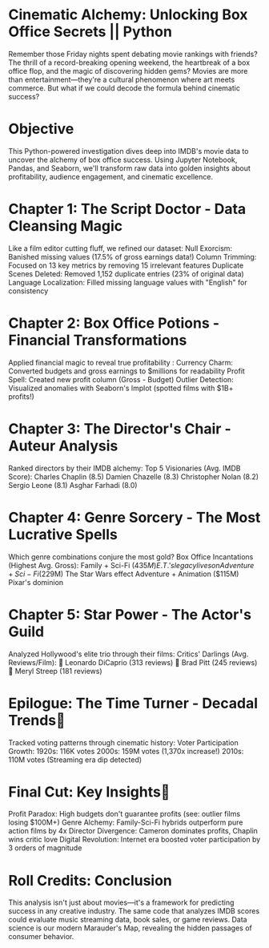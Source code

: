 # Cinematic Alchemy: Unlocking Box Office Secrets  || Python 

Remember those Friday nights spent debating movie rankings with friends? The thrill of a record-breaking opening weekend, the heartbreak of a box office flop, and the magic of discovering hidden gems? Movies are more than entertainment—they're a cultural phenomenon where art meets commerce. But what if we could decode the formula behind cinematic success? 

# Objective
This Python-powered investigation dives deep into IMDB's movie data to uncover the alchemy of box office success. Using Jupyter Notebook, Pandas, and Seaborn, we'll transform raw data into golden insights about profitability, audience engagement, and cinematic excellence. 

# Chapter 1: The Script Doctor - Data Cleansing Magic
Like a film editor cutting fluff, we refined our dataset:
Null Exorcism: Banished missing values (17.5% of gross earnings data!)
Column Trimming: Focused on 13 key metrics by removing 15 irrelevant features
Duplicate Scenes Deleted: Removed 1,152 duplicate entries (23% of original data)
Language Localization: Filled missing language values with "English" for consistency

# Chapter 2: Box Office Potions - Financial Transformations
Applied financial magic to reveal true profitability :
Currency Charm: Converted budgets and gross earnings to $millions for readability
Profit Spell: Created new profit column (Gross - Budget)
Outlier Detection: Visualized anomalies with Seaborn's lmplot (spotted films with $1B+ profits!)

# Chapter 3: The Director's Chair - Auteur Analysis
Ranked directors by their IMDB alchemy: 
Top 5 Visionaries (Avg. IMDB Score):
Charles Chaplin (8.5)
Damien Chazelle (8.3)
Christopher Nolan (8.2)
Sergio Leone (8.1)
Asghar Farhadi (8.0)

# Chapter 4: Genre Sorcery - The Most Lucrative Spells
Which genre combinations conjure the most gold? 
Box Office Incantations (Highest Avg. Gross):
Family + Sci-Fi ($435M) E.T.'s legacy lives on
Adventure + Sci-Fi ($229M) The Star Wars effect
Adventure + Animation ($115M) Pixar's dominion

# Chapter 5: Star Power - The  Actor's Guild
Analyzed Hollywood's elite trio through their films: 
Critics' Darlings (Avg. Reviews/Film):
🥇 Leonardo DiCaprio (313 reviews)
🥈 Brad Pitt (245 reviews)
🥉 Meryl Streep (181 reviews) 

# Epilogue: The Time Turner - Decadal Trends
Tracked voting patterns through cinematic history: 
Voter Participation Growth:
1920s: 116K votes
2000s: 159M votes (1,370x increase!)
2010s: 110M votes (Streaming era dip detected)

# Final Cut: Key Insights
Profit Paradox: High budgets don't guarantee profits (see: outlier films losing $100M+)
Genre Alchemy: Family-Sci-Fi hybrids outperform pure action films by 4x
Director Divergence: Cameron dominates profits, Chaplin wins critic love
Digital Revolution: Internet era boosted voter participation by 3 orders of magnitude

# Roll Credits: Conclusion
This analysis isn't just about movies—it's a framework for predicting success in any creative industry. The same code that analyzes IMDB scores could evaluate music streaming data, book sales, or game reviews. Data science is our modern Marauder's Map, revealing the hidden passages of consumer behavior. 
